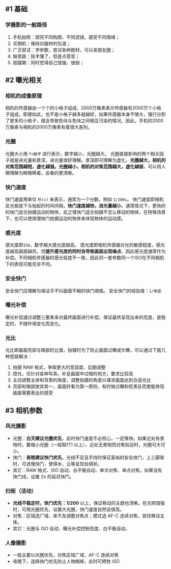 ## #1 基础

### 学摄影的一般路径

1. 手机拍照：探究不同构图、不同滤镜，感受不同情绪；
2. 买相机：保持对器材的饥渴；
3. 广泛尝试：学参数，尝试各种题材，可以发朋友圈；
4. 缺思路：技术懂了，但差点意思；
5. 摇摆期：同时觉得自己很强、很弱；

## #2 曝光相关

### 相机的**成像原理**

相机的传感器由一个个的小格子组成，2000万像素表示传感器有2000万个小格子组成，即便如此，也不是小格子越多就越好，如果传感器本身不够大，强行分割了更多的小格子，就会导致色块与色块之间相互污染的情况。因此，手机的2000万像素与相机的2000万像素有着很大差别。

### 光圈

光圈大小用 `f+数字` 进行表示，数字越小，光圈越大。
光圈直接影响的两个相关因子就是进光量和景深，进光量很好理解。景深即可理解为虚化，**光圈越大，相机的对焦范围越短，虚化越强，光圈越小，相机的对焦范围越大，虚化越弱**，可以用人眼理解为眯眼睛看，会看的更清晰。

### 快门速度

快门速度用单位 `秒(s)` 来表示，通常为一个分数，例如 `1/200s`。
快门速度即相机反光板放下与抬起的时间间隔，**快门速度越快，进光量越小**。通常情况下，更快的的快门适合拍摄运动的物体，反之慢快门适合拍摄不怎么移动的物体，在特殊场景下，也可以使用慢快门拍摄运动的物体来体现物体的运动感。

### 感光度

感光度即`ISO`，数字越大感光度越高。
感光度即相机传感器对光的敏感程度，感光度越高画面越亮，但**提升感光度的同时会导致画面出现噪点**，因此感光度通常作为补偿。不同相机传感器的感光程度不一致，因此同一套参数同一个ISO在不同相机下的表现可能完全不同。

### 安全快门

安全快门应理解为保证手不抖画面不糊的快门阈值。
安全快门的经验值：`1/焦距`

### 曝光补偿

曝光补偿通过调整三要素来对最终画面进行补偿，保证最终呈现出来的亮度，是稳定的，不随环境变化而变化。

### 光比

光比即画面亮部与暗部的比值，拍摄时为了防止画面过曝或欠曝，可以通过下面几种思路解决：

1. 拍摄 RAW 格式，争取更大的宽容度，后期调整
2. 控光，仅针对各种写真，补足画面中过暗的地方，要求比较高
3. 主动调整主体和背景的角度，调整拍摄的角度以谋求画面达到合适光比
4. 亮部和暗部放弃其一，画面好看为第一原则，有时候过曝和死黑反而更能体现画面需要表达的感受

## #3 相机参数

### 风光摄影

- 光圈：**白天建议光圈优先**，此时快门速度不必担心，一定够快。如果近处有景物时，要缩小光圈（一般取f7.1 以上），近处无景物而对焦较远时，光圈可大可小。
- 快门：**夜晚建议快门优先**，光线不足且手持时保证富裕的安全快门，上三脚架时，可选慢快门，使得水、云等呈现丝绸状。
- 其它：RAW 格式、ISO 自动、白平衡自动、单次对焦、单点对焦，如果没有快门线，设置 2s 的延迟快门。

### 扫街（活动）

- **光线不稳定时，快门优先：1/200** 以上，保证移动的主题也清晰。在光照很强时，可用光圈优先，设置大光圈，快门速度自然会很高。
- 对焦：区域选广域，来不及调整对焦点；模式选 AF-C 连续对焦，锁住移动主体。
- 其它：光圈与 ISO 自动、曝光补偿控制亮度、白平衡自动。

### 人像摄影

- 一般主要以光圈优先，对焦区域广域，AF-C 连续对焦
- 夜晚下，选择快门优先防止人物糊掉，此时可牺牲 ISO
